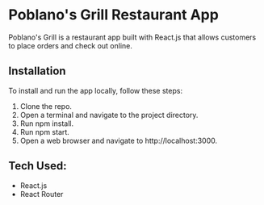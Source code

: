 # Poblano's Grill Restaurant App

Poblano's Grill is a restaurant app built with React.js that allows customers to place orders and check out online.


## Installation

To install and run the app locally, follow these steps:

1. Clone the repo.
2. Open a terminal and navigate to the project directory.
3. Run npm install.
4. Run npm start.
5. Open a web browser and navigate to http://localhost:3000.


## Tech Used:

- React.js
- React Router

